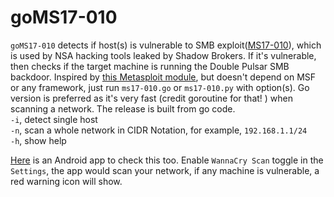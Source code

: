 # goMS17-010
`goMS17-010` detects if host(s) is vulnerable to SMB exploit([MS17-010](https://technet.microsoft.com/en-us/library/security/ms17-010.aspx)), which is used by NSA hacking tools leaked by Shadow Brokers. If it's vulnerable, then checks if the target machine is running the Double Pulsar SMB backdoor. Inspired by [this Metasploit module](https://www.rapid7.com/db/modules/auxiliary/scanner/smb/smb_ms17_010), but doesn't depend on MSF or any framework, just run `ms17-010.go` or `ms17-010.py` with option(s). Go version is preferred as it's very fast (credit goroutine for that! ) when scanning a network. The release is built from go code.    
`-i`, detect single host  
`-n`, scan a whole network in CIDR Notation, for example, `192.168.1.1/24`  
`-h`, show help

[Here](https://play.google.com/store/apps/details?id=house.connect.wifi) is an Android app to check this too. Enable `WannaCry Scan` toggle in the `Settings`, the app would scan your network, if any machine is vulnerable, a red warning icon will show.
